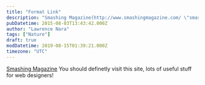 ```yaml
---
title: "Format Link"
description: "Smashing Magazine(http://www.smashingmagazine.com/ \"smashing magazine\") You should definetly visit this site, lots of useful stuff for web designers!"
pubDatetime: 2015-08-03T13:43:42.000Z
author: "Lawrence Nara"
tags: ["Nature"]
draft: true
modDatetime: 2019-08-15T01:39:21.000Z
timezone: "UTC"
---
```


[Smashing Magazine](http://www.smashingmagazine.com/ "smashing magazine") You should definetly visit this site, lots of useful stuff for web designers!
